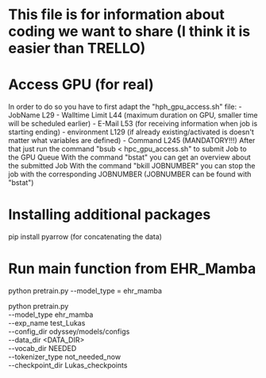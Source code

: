 # This file is for information about coding we want to share (I think it is easier than TRELLO)

# Access GPU (for real)
In order to do so you have to first adapt the "hph_gpu_access.sh" file:
	- JobName L29
	- Walltime Limit L44 (maximum duration on GPU, smaller time will be scheduled earlier)
	- E-Mail L53 (for receiving information when job is starting ending)
	- environment L129 (if already existing/activated is doesn't matter what variables are defined)
	- Command L245 (MANDATORY!!!)
After that just run the command "bsub < hpc_gpu_access.sh" to submit Job to the GPU Queue
With the command "bstat" you can get an overview about the submitted Job
With the command "bkill JOBNUMBER" you can stop the job with the corresponding JOBNUMBER (JOBNUMBER can be found with "bstat")

# Installing additional packages
pip install pyarrow (for concatenating the data)

# Run main function from EHR_Mamba
python pretrain.py --model_type = ehr_mamba 

python pretrain.py \
  --model_type ehr_mamba \
  --exp_name test_Lukas \
  --config_dir odyssey/models/configs \
  --data_dir <DATA_DIR> \
  --vocab_dir NEEDED \
  --tokenizer_type not_needed_now \
  --checkpoint_dir Lukas_checkpoints